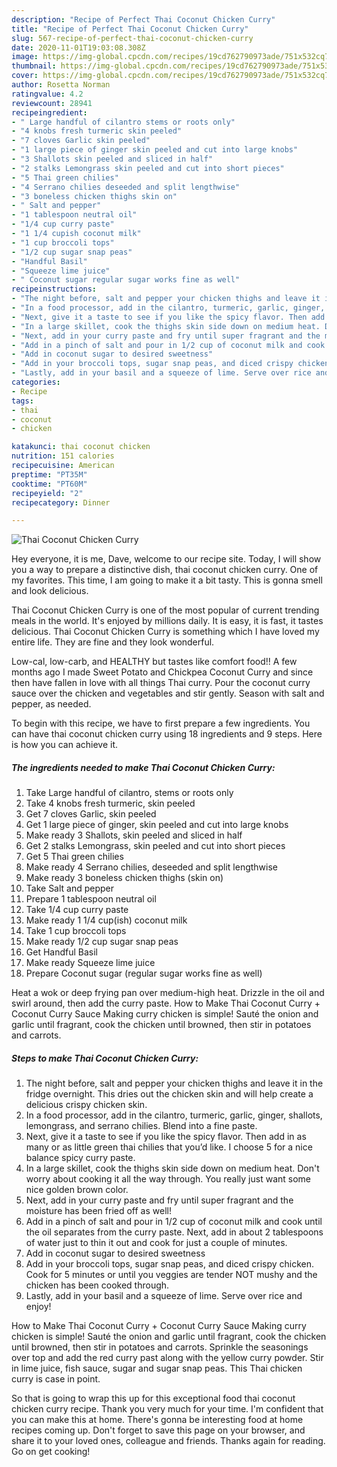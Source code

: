 ```yaml
---
description: "Recipe of Perfect Thai Coconut Chicken Curry"
title: "Recipe of Perfect Thai Coconut Chicken Curry"
slug: 567-recipe-of-perfect-thai-coconut-chicken-curry
date: 2020-11-01T19:03:08.308Z
image: https://img-global.cpcdn.com/recipes/19cd762790973ade/751x532cq70/thai-coconut-chicken-curry-recipe-main-photo.jpg
thumbnail: https://img-global.cpcdn.com/recipes/19cd762790973ade/751x532cq70/thai-coconut-chicken-curry-recipe-main-photo.jpg
cover: https://img-global.cpcdn.com/recipes/19cd762790973ade/751x532cq70/thai-coconut-chicken-curry-recipe-main-photo.jpg
author: Rosetta Norman
ratingvalue: 4.2
reviewcount: 28941
recipeingredient:
- " Large handful of cilantro stems or roots only"
- "4 knobs fresh turmeric skin peeled"
- "7 cloves Garlic skin peeled"
- "1 large piece of ginger skin peeled and cut into large knobs"
- "3 Shallots skin peeled and sliced in half"
- "2 stalks Lemongrass skin peeled and cut into short pieces"
- "5 Thai green chilies"
- "4 Serrano chilies deseeded and split lengthwise"
- "3 boneless chicken thighs skin on"
- " Salt and pepper"
- "1 tablespoon neutral oil"
- "1/4 cup curry paste"
- "1 1/4 cupish coconut milk"
- "1 cup broccoli tops"
- "1/2 cup sugar snap peas"
- "Handful Basil"
- "Squeeze lime juice"
- " Coconut sugar regular sugar works fine as well"
recipeinstructions:
- "The night before, salt and pepper your chicken thighs and leave it in the fridge overnight. This dries out the chicken skin and will help create a delicious crispy chicken skin."
- "In a food processor, add in the cilantro, turmeric, garlic, ginger, shallots, lemongrass, and serrano chilies. Blend into a fine paste."
- "Next, give it a taste to see if you like the spicy flavor. Then add in as many or as little green thai chilies that you’d like. I choose 5 for a nice balance spicy curry paste."
- "In a large skillet, cook the thighs skin side down on medium heat. Don&#39;t worry about cooking it all the way through. You really just want some nice golden brown color."
- "Next, add in your curry paste and fry until super fragrant and the moisture has been fried off as well!"
- "Add in a pinch of salt and pour in 1/2 cup of coconut milk and cook until the oil separates from the curry paste. Next, add in about 2 tablespoons of water just to thin it out and cook for just a couple of minutes."
- "Add in coconut sugar to desired sweetness"
- "Add in your broccoli tops, sugar snap peas, and diced crispy chicken. Cook for 5 minutes or until you veggies are tender NOT mushy and the chicken has been cooked through."
- "Lastly, add in your basil and a squeeze of lime. Serve over rice and enjoy!"
categories:
- Recipe
tags:
- thai
- coconut
- chicken

katakunci: thai coconut chicken 
nutrition: 151 calories
recipecuisine: American
preptime: "PT35M"
cooktime: "PT60M"
recipeyield: "2"
recipecategory: Dinner

---
```



![Thai Coconut Chicken Curry](https://img-global.cpcdn.com/recipes/19cd762790973ade/751x532cq70/thai-coconut-chicken-curry-recipe-main-photo.jpg)

Hey everyone, it is me, Dave, welcome to our recipe site. Today, I will show you a way to prepare a distinctive dish, thai coconut chicken curry. One of my favorites. This time, I am going to make it a bit tasty. This is gonna smell and look delicious.

Thai Coconut Chicken Curry is one of the most popular of current trending meals in the world. It's enjoyed by millions daily. It is easy, it is fast, it tastes delicious. Thai Coconut Chicken Curry is something which I have loved my entire life. They are fine and they look wonderful.

Low-cal, low-carb, and HEALTHY but tastes like comfort food!! A few months ago I made Sweet Potato and Chickpea Coconut Curry and since then have fallen in love with all things Thai curry. Pour the coconut curry sauce over the chicken and vegetables and stir gently. Season with salt and pepper, as needed.


To begin with this recipe, we have to first prepare a few ingredients. You can have thai coconut chicken curry using 18 ingredients and 9 steps. Here is how you can achieve it.

<!--inarticleads1-->

##### The ingredients needed to make Thai Coconut Chicken Curry:

1. Take  Large handful of cilantro, stems or roots only
1. Take 4 knobs fresh turmeric, skin peeled
1. Get 7 cloves Garlic, skin peeled
1. Get 1 large piece of ginger, skin peeled and cut into large knobs
1. Make ready 3 Shallots, skin peeled and sliced in half
1. Get 2 stalks Lemongrass, skin peeled and cut into short pieces
1. Get 5 Thai green chilies
1. Make ready 4 Serrano chilies, deseeded and split lengthwise
1. Make ready 3 boneless chicken thighs (skin on)
1. Take  Salt and pepper
1. Prepare 1 tablespoon neutral oil
1. Take 1/4 cup curry paste
1. Make ready 1 1/4 cup(ish) coconut milk
1. Take 1 cup broccoli tops
1. Make ready 1/2 cup sugar snap peas
1. Get Handful Basil
1. Make ready Squeeze lime juice
1. Prepare  Coconut sugar (regular sugar works fine as well)


Heat a wok or deep frying pan over medium-high heat. Drizzle in the oil and swirl around, then add the curry paste. How to Make Thai Coconut Curry + Coconut Curry Sauce Making curry chicken is simple! Sauté the onion and garlic until fragrant, cook the chicken until browned, then stir in potatoes and carrots. 

<!--inarticleads2-->

##### Steps to make Thai Coconut Chicken Curry:

1. The night before, salt and pepper your chicken thighs and leave it in the fridge overnight. This dries out the chicken skin and will help create a delicious crispy chicken skin.
1. In a food processor, add in the cilantro, turmeric, garlic, ginger, shallots, lemongrass, and serrano chilies. Blend into a fine paste.
1. Next, give it a taste to see if you like the spicy flavor. Then add in as many or as little green thai chilies that you’d like. I choose 5 for a nice balance spicy curry paste.
1. In a large skillet, cook the thighs skin side down on medium heat. Don&#39;t worry about cooking it all the way through. You really just want some nice golden brown color.
1. Next, add in your curry paste and fry until super fragrant and the moisture has been fried off as well!
1. Add in a pinch of salt and pour in 1/2 cup of coconut milk and cook until the oil separates from the curry paste. Next, add in about 2 tablespoons of water just to thin it out and cook for just a couple of minutes.
1. Add in coconut sugar to desired sweetness
1. Add in your broccoli tops, sugar snap peas, and diced crispy chicken. Cook for 5 minutes or until you veggies are tender NOT mushy and the chicken has been cooked through.
1. Lastly, add in your basil and a squeeze of lime. Serve over rice and enjoy!


How to Make Thai Coconut Curry + Coconut Curry Sauce Making curry chicken is simple! Sauté the onion and garlic until fragrant, cook the chicken until browned, then stir in potatoes and carrots. Sprinkle the seasonings over top and add the red curry past along with the yellow curry powder. Stir in lime juice, fish sauce, sugar and sugar snap peas. This Thai chicken curry is case in point. 

So that is going to wrap this up for this exceptional food thai coconut chicken curry recipe. Thank you very much for your time. I'm confident that you can make this at home. There's gonna be interesting food at home recipes coming up. Don't forget to save this page on your browser, and share it to your loved ones, colleague and friends. Thanks again for reading. Go on get cooking!
